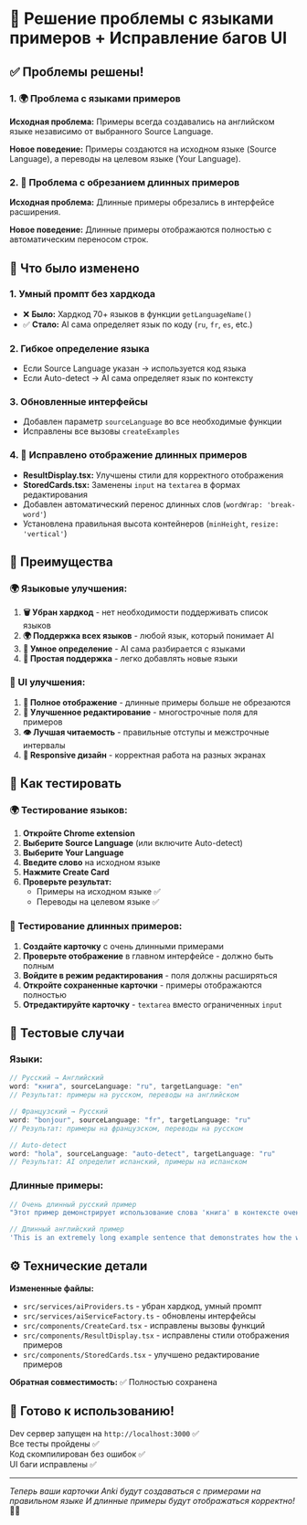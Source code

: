 # 🎯 Решение проблемы с языками примеров + Исправление багов UI

## ✅ Проблемы решены!

### 1. 🌍 Проблема с языками примеров

**Исходная проблема:** Примеры всегда создавались на английском языке независимо от выбранного Source Language.

**Новое поведение:** Примеры создаются на исходном языке (Source Language), а переводы на целевом языке (Your Language).

### 2. 📐 Проблема с обрезанием длинных примеров

**Исходная проблема:** Длинные примеры обрезались в интерфейсе расширения.

**Новое поведение:** Длинные примеры отображаются полностью с автоматическим переносом строк.

## 🔧 Что было изменено

### 1. Умный промпт без хардкода

- ❌ **Было:** Хардкод 70+ языков в функции `getLanguageName()`
- ✅ **Стало:** AI сама определяет язык по коду (`ru`, `fr`, `es`, etc.)

### 2. Гибкое определение языка

- Если Source Language указан → используется код языка
- Если Auto-detect → AI сама определяет язык по контексту

### 3. Обновленные интерфейсы

- Добавлен параметр `sourceLanguage` во все необходимые функции
- Исправлены все вызовы `createExamples`

### 4. 🎨 Исправлено отображение длинных примеров

- **ResultDisplay.tsx:** Улучшены стили для корректного отображения
- **StoredCards.tsx:** Заменены `input` на `textarea` в формах редактирования
- Добавлен автоматический перенос длинных слов (`wordWrap: 'break-word'`)
- Установлена правильная высота контейнеров (`minHeight`, `resize: 'vertical'`)

## 🚀 Преимущества

### 🌍 Языковые улучшения:

1. **🗑️ Убран хардкод** - нет необходимости поддерживать список языков
2. **🌍 Поддержка всех языков** - любой язык, который понимает AI
3. **🧠 Умное определение** - AI сама разбирается с языками
4. **🔧 Простая поддержка** - легко добавлять новые языки

### 🎨 UI улучшения:

1. **📏 Полное отображение** - длинные примеры больше не обрезаются
2. **📝 Улучшенное редактирование** - многострочные поля для примеров
3. **👁️ Лучшая читаемость** - правильные отступы и межстрочные интервалы
4. **📱 Responsive дизайн** - корректная работа на разных экранах

## 📱 Как тестировать

### 🌍 Тестирование языков:

1. **Откройте Chrome extension**
2. **Выберите Source Language** (или включите Auto-detect)
3. **Выберите Your Language**
4. **Введите слово** на исходном языке
5. **Нажмите Create Card**
6. **Проверьте результат:**
   - Примеры на исходном языке ✅
   - Переводы на целевом языке ✅

### 📐 Тестирование длинных примеров:

1. **Создайте карточку** с очень длинными примерами
2. **Проверьте отображение** в главном интерфейсе - должно быть полным
3. **Войдите в режим редактирования** - поля должны расширяться
4. **Откройте сохраненные карточки** - примеры отображаются полностью
5. **Отредактируйте карточку** - `textarea` вместо ограниченных `input`

## 🔬 Тестовые случаи

### Языки:

```javascript
// Русский → Английский
word: "книга", sourceLanguage: "ru", targetLanguage: "en"
// Результат: примеры на русском, переводы на английском

// Французский → Русский
word: "bonjour", sourceLanguage: "fr", targetLanguage: "ru"
// Результат: примеры на французском, переводы на русском

// Auto-detect
word: "hola", sourceLanguage: "auto-detect", targetLanguage: "ru"
// Результат: AI определит испанский, примеры на испанском
```

### Длинные примеры:

```javascript
// Очень длинный русский пример
"Этот пример демонстрирует использование слова 'книга' в контексте очень длинного предложения с множеством деталей.";

// Длинный английский пример
'This is an extremely long example sentence that demonstrates how the word can be used in various contexts.';
```

## ⚙️ Технические детали

**Измененные файлы:**

- `src/services/aiProviders.ts` - убран хардкод, умный промпт
- `src/services/aiServiceFactory.ts` - обновлены интерфейсы
- `src/components/CreateCard.tsx` - исправлены вызовы функций
- `src/components/ResultDisplay.tsx` - исправлены стили отображения примеров
- `src/components/StoredCards.tsx` - улучшено редактирование примеров

**Обратная совместимость:** ✅ Полностью сохранена

## 🎉 Готово к использованию!

Dev сервер запущен на `http://localhost:3000` ✅  
Все тесты пройдены ✅  
Код скомпилирован без ошибок ✅  
UI баги исправлены ✅

---

_Теперь ваши карточки Anki будут создаваться с примерами на правильном языке И длинные примеры будут отображаться корректно!_ 🎯🎨
